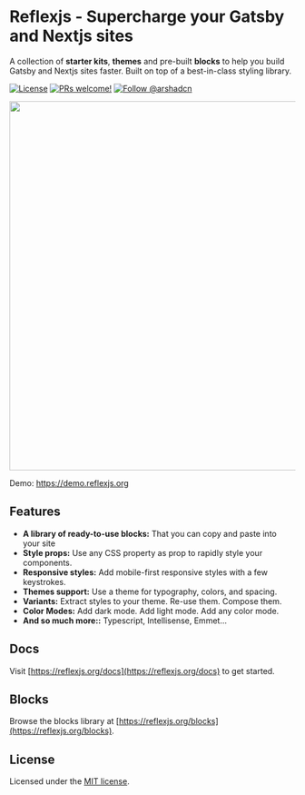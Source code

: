 # Reflexjs - Supercharge your Gatsby and Nextjs sites

A collection of <strong>starter kits</strong>, <strong>themes</strong> and pre-built <strong>blocks</strong> to help you build Gatsby and Nextjs sites faster. Built on top of a best-in-class styling library.

<p>
  <a href="https://github.com/reflexjs/reflex/blob/master/LICENSE"><img src="https://img.shields.io/npm/l/@arshad/gatsby-theme-phoenix.svg" alt="License"></a>
  <a href="https://github.com/reflexjs/reflex/pulls"><img src="https://img.shields.io/badge/PRs-welcome-brightgreen.svg" alt="PRs welcome!" /></a>
  <a href="https://twitter.com/arshadcn"><img src="https://img.shields.io/badge/Follow-%40arshadcn-1da1f2" alt="Follow @arshadcn" /></a>
</p>

<img src="https://arshad.io/uploads/reflexjs.gif" width="650" />

Demo: https://demo.reflexjs.org

## Features

- **A library of ready-to-use blocks:** That you can copy and paste into your site
- **Style props:** Use any CSS property as prop to rapidly style your components.
- **Responsive styles:** Add mobile-first responsive styles with a few keystrokes.
- **Themes support:** Use a theme for typography, colors, and spacing.
- **Variants:** Extract styles to your theme. Re-use them. Compose them.
- **Color Modes:** Add dark mode. Add light mode. Add any color mode.
- **And so much more::** Typescript, Intellisense, Emmet...

## Docs

Visit [https://reflexjs.org/docs](https://reflexjs.org/docs) to get started.

## Blocks

Browse the blocks library at [https://reflexjs.org/blocks](https://reflexjs.org/blocks).

## License

Licensed under the [MIT license](https://github.com/reflexjs/reflex/blob/master/LICENSE).
